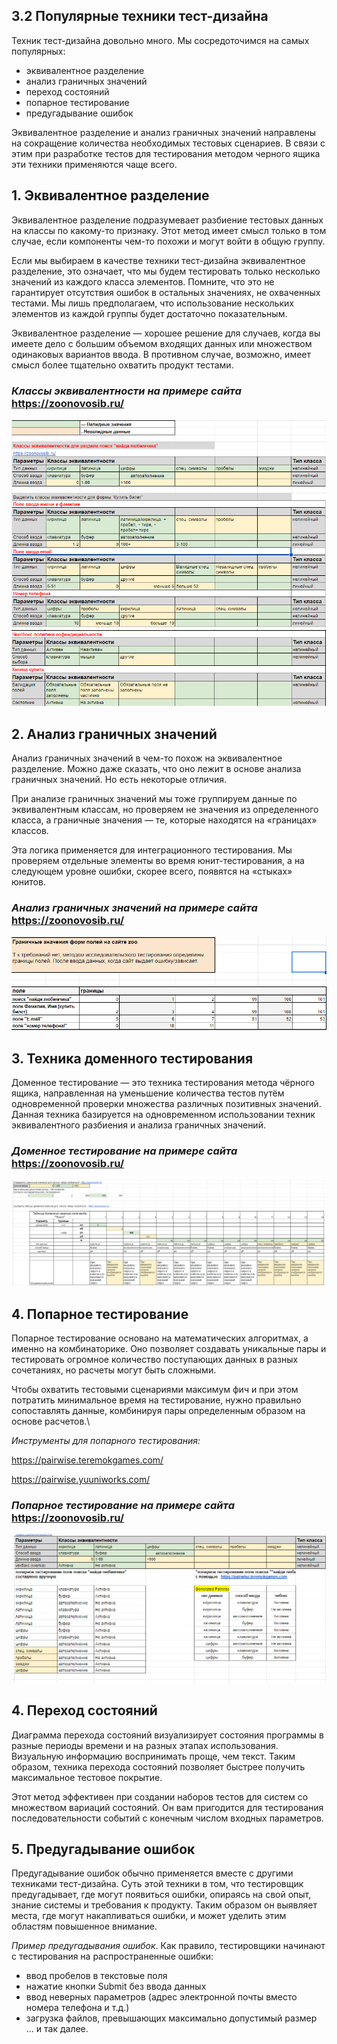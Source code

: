 ## 3.2 Популярные техники тест-дизайна

Техник тест-дизайна довольно много. Мы сосредоточимся на самых популярных:

* эквивалентное разделение
* анализ граничных значений
* переход состояний
* попарное тестирование
* предугадывание ошибок

Эквивалентное разделение  и анализ граничных значений направлены на сокращение количества необходимых тестовых сценариев. В связи с этим при разработке тестов для тестирования методом черного ящика эти техники применяются чаще всего.

## 1. Эквивалентное разделение
Эквивалентное разделение подразумевает разбиение тестовых данных на классы по какому-то признаку. Этот метод имеет смысл только в том случае, если компоненты чем-то похожи и могут войти в общую группу.

Если мы выбираем в качестве техники тест-дизайна эквивалентное разделение, это означает, что мы будем тестировать только несколько значений из каждого класса элементов. Помните, что это не гарантирует отсутствия ошибок в остальных значениях, не охваченных тестами. Мы лишь предполагаем, что использование нескольких элементов из каждой группы будет достаточно показательным.

Эквивалентное разделение — хорошее решение для случаев, когда вы имеете дело с большим объемом входящих данных или множеством одинаковых вариантов ввода. В противном случае, возможно, имеет смысл более тщательно охватить продукт тестами.

### *Классы эквивалентности на примере сайта*  https://zoonovosib.ru/

![](эквивалентность1.png)
![](эквивалентность2.png)


## 2. Анализ граничных значений
Анализ граничных значений в чем-то похож на эквивалентное разделение. Можно даже сказать, что оно лежит в основе анализа граничных значений. Но есть некоторые отличия.

При анализе граничных значений мы тоже группируем данные по эквивалентным классам, но проверяем не значения из определенного класса, а граничные значения — те, которые находятся на «границах» классов. 

Эта логика применяется для интеграционного тестирования. Мы проверяем отдельные элементы во время юнит-тестирования, а на следующем уровне ошибки, скорее всего, появятся на «стыках» юнитов.

### *Анализ граничных значений на примере сайта*  https://zoonovosib.ru/

![](граничные_значения.png)

## 3. Техника доменного тестирования

Доменное тестирование — это техника тестирования метода чёрного ящика, направленная на уменьшение количества тестов путём одновременной проверки множества различных позитивных значений. Данная техника базируется на одновременном использовании техник эквивалентного разбиения и анализа граничных значений.

### *Доменное тестирование на примере сайта*  https://zoonovosib.ru/

![](доменное.png)



## 4. Попарное тестирование

Попарное тестирование основано на математических алгоритмах, а именно на комбинаторике. Оно позволяет создавать уникальные пары и тестировать огромное количество поступающих данных в разных сочетаниях, но расчеты могут быть сложными. 

Чтобы охватить тестовыми сценариями максимум фич и при этом потратить минимальное время на тестирование, нужно правильно сопоставлять данные, комбинируя пары определенным образом на основе расчетов.\

*Инструменты для попарного тестирования:* 

https://pairwise.teremokgames.com/

https://pairwise.yuuniworks.com/

### *Попарное тестирование на примере сайта*  https://zoonovosib.ru/

![](попарное2.png)

## 4. Переход состояний
Диаграмма перехода состояний визуализирует состояния программы в разные периоды времени и на разных этапах использования. Визуальную информацию воспринимать проще, чем текст. Таким образом, техника перехода состояний позволяет быстрее получить максимальное тестовое покрытие. 

Этот метод эффективен при создании наборов тестов для систем со множеством вариаций состояний. Он вам пригодится для тестирования последовательности событий с конечным числом входных параметров.
 
## 5. Предугадывание ошибок

Предугадывание ошибок обычно применяется вместе с другими техниками тест-дизайна. Суть этой техники в том, что тестировщик предугадывает, где могут появиться ошибки, опираясь на свой опыт, знание системы и требования к продукту. Таким образом он выявляет места, где могут накапливаться ошибки, и может уделить этим областям повышенное внимание.

*Пример предугадывания ошибок*.
Как правило, тестировщики начинают с тестирования на распространенные ошибки:

* ввод пробелов в текстовые поля
* нажатие кнопки Submit без ввода данных
* ввод неверных параметров (адрес электронной почты вместо номера телефона и т.д.)
* загрузка файлов, превышающих максимально допустимый размер
… и так далее.
